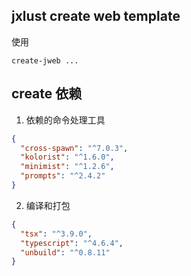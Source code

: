 ## jxlust create web template

使用

```shell
create-jweb ...
```

## create 依赖

1. 依赖的命令处理工具

```json
{
  "cross-spawn": "^7.0.3",
  "kolorist": "^1.6.0",
  "minimist": "^1.2.6",
  "prompts": "^2.4.2"
}
```

2. 编译和打包

```json
{
  "tsx": "^3.9.0",
  "typescript": "^4.6.4",
  "unbuild": "^0.8.11"
}
```
